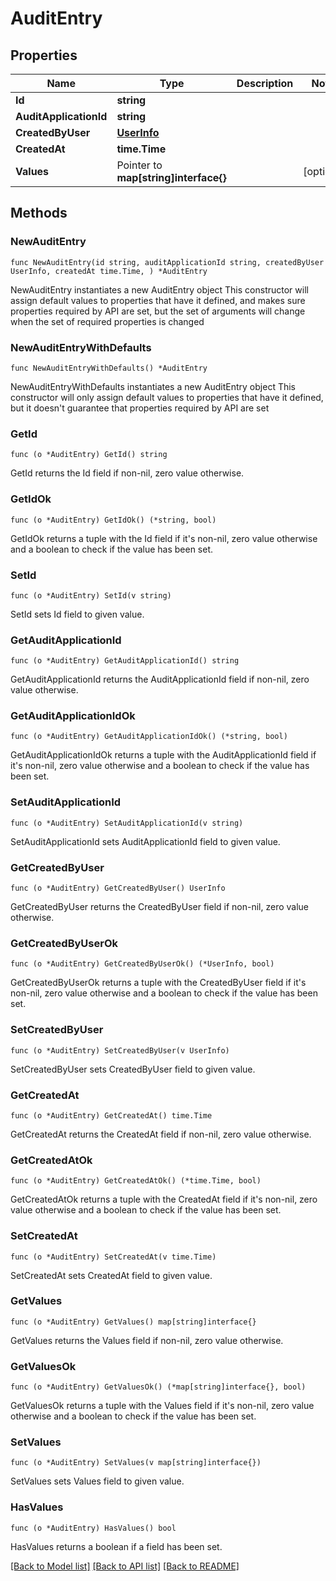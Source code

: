 # AuditEntry

## Properties

Name | Type | Description | Notes
------------ | ------------- | ------------- | -------------
**Id** | **string** |  | 
**AuditApplicationId** | **string** |  | 
**CreatedByUser** | [**UserInfo**](UserInfo.md) |  | 
**CreatedAt** | **time.Time** |  | 
**Values** | Pointer to **map[string]interface{}** |  | [optional] 

## Methods

### NewAuditEntry

`func NewAuditEntry(id string, auditApplicationId string, createdByUser UserInfo, createdAt time.Time, ) *AuditEntry`

NewAuditEntry instantiates a new AuditEntry object
This constructor will assign default values to properties that have it defined,
and makes sure properties required by API are set, but the set of arguments
will change when the set of required properties is changed

### NewAuditEntryWithDefaults

`func NewAuditEntryWithDefaults() *AuditEntry`

NewAuditEntryWithDefaults instantiates a new AuditEntry object
This constructor will only assign default values to properties that have it defined,
but it doesn't guarantee that properties required by API are set

### GetId

`func (o *AuditEntry) GetId() string`

GetId returns the Id field if non-nil, zero value otherwise.

### GetIdOk

`func (o *AuditEntry) GetIdOk() (*string, bool)`

GetIdOk returns a tuple with the Id field if it's non-nil, zero value otherwise
and a boolean to check if the value has been set.

### SetId

`func (o *AuditEntry) SetId(v string)`

SetId sets Id field to given value.


### GetAuditApplicationId

`func (o *AuditEntry) GetAuditApplicationId() string`

GetAuditApplicationId returns the AuditApplicationId field if non-nil, zero value otherwise.

### GetAuditApplicationIdOk

`func (o *AuditEntry) GetAuditApplicationIdOk() (*string, bool)`

GetAuditApplicationIdOk returns a tuple with the AuditApplicationId field if it's non-nil, zero value otherwise
and a boolean to check if the value has been set.

### SetAuditApplicationId

`func (o *AuditEntry) SetAuditApplicationId(v string)`

SetAuditApplicationId sets AuditApplicationId field to given value.


### GetCreatedByUser

`func (o *AuditEntry) GetCreatedByUser() UserInfo`

GetCreatedByUser returns the CreatedByUser field if non-nil, zero value otherwise.

### GetCreatedByUserOk

`func (o *AuditEntry) GetCreatedByUserOk() (*UserInfo, bool)`

GetCreatedByUserOk returns a tuple with the CreatedByUser field if it's non-nil, zero value otherwise
and a boolean to check if the value has been set.

### SetCreatedByUser

`func (o *AuditEntry) SetCreatedByUser(v UserInfo)`

SetCreatedByUser sets CreatedByUser field to given value.


### GetCreatedAt

`func (o *AuditEntry) GetCreatedAt() time.Time`

GetCreatedAt returns the CreatedAt field if non-nil, zero value otherwise.

### GetCreatedAtOk

`func (o *AuditEntry) GetCreatedAtOk() (*time.Time, bool)`

GetCreatedAtOk returns a tuple with the CreatedAt field if it's non-nil, zero value otherwise
and a boolean to check if the value has been set.

### SetCreatedAt

`func (o *AuditEntry) SetCreatedAt(v time.Time)`

SetCreatedAt sets CreatedAt field to given value.


### GetValues

`func (o *AuditEntry) GetValues() map[string]interface{}`

GetValues returns the Values field if non-nil, zero value otherwise.

### GetValuesOk

`func (o *AuditEntry) GetValuesOk() (*map[string]interface{}, bool)`

GetValuesOk returns a tuple with the Values field if it's non-nil, zero value otherwise
and a boolean to check if the value has been set.

### SetValues

`func (o *AuditEntry) SetValues(v map[string]interface{})`

SetValues sets Values field to given value.

### HasValues

`func (o *AuditEntry) HasValues() bool`

HasValues returns a boolean if a field has been set.


[[Back to Model list]](../README.md#documentation-for-models) [[Back to API list]](../README.md#documentation-for-api-endpoints) [[Back to README]](../README.md)


